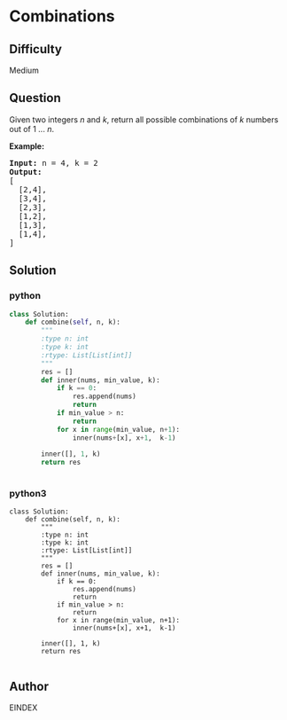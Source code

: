 # Combinations

## Difficulty
Medium

## Question
<p>Given two integers <em>n</em> and <em>k</em>, return all possible combinations of <em>k</em> numbers out of 1 ... <em>n</em>.</p>

<p><strong>Example:</strong></p>

<pre>
<strong>Input:</strong>&nbsp;n = 4, k = 2
<strong>Output:</strong>
[
  [2,4],
  [3,4],
  [2,3],
  [1,2],
  [1,3],
  [1,4],
]
</pre>


## Solution
### python
```python
class Solution:
    def combine(self, n, k):
        """
        :type n: int
        :type k: int
        :rtype: List[List[int]]
        """
        res = []
        def inner(nums, min_value, k):
            if k == 0:
                res.append(nums)
                return
            if min_value > n:
                return
            for x in range(min_value, n+1):
                inner(nums+[x], x+1,  k-1)
        
        inner([], 1, k)
        return res
        

```
### python3
```python3
class Solution:
    def combine(self, n, k):
        """
        :type n: int
        :type k: int
        :rtype: List[List[int]]
        """
        res = []
        def inner(nums, min_value, k):
            if k == 0:
                res.append(nums)
                return
            if min_value > n:
                return
            for x in range(min_value, n+1):
                inner(nums+[x], x+1,  k-1)
        
        inner([], 1, k)
        return res
        
```

## Author
EINDEX